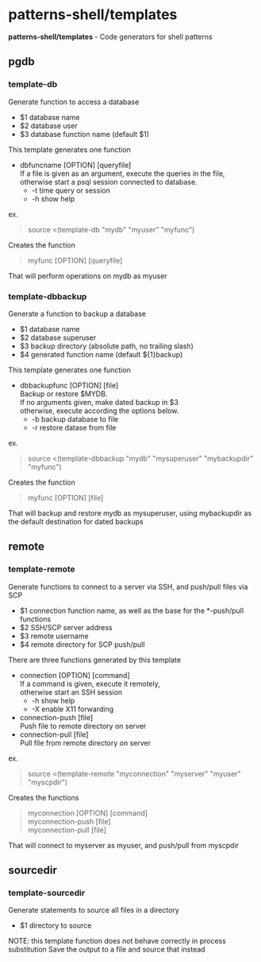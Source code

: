 # patterns-shell/templates

**patterns-shell/templates** - Code generators for shell patterns

## pgdb
### template-db
Generate function to access a database  
  * $1 database name
  * $2 database user
  * $3 database function name (default $1)

This template generates one function
  * dbfuncname [OPTION] [queryfile]  
    If a file is given as an argument, execute the queries in the file,  
    otherwise start a psql session connected to database.
    * -t time query or session
    * -h show help  

ex.  
>source &lt;(template-db "mydb" "myuser" "myfunc")  

Creates the function  
>myfunc [OPTION] [queryfile]  

That will perform operations on mydb as myuser

### template-dbbackup
Generate a function to backup a database
  * $1 database name
  * $2 database superuser
  * $3 backup directory (absolute path, no trailing slash)
  * $4 generated function name (default ${1}backup)

This template generates one function
  * dbbackupfunc [OPTION] [file]  
    Backup or restore $MYDB.  
    If no arguments given, make dated backup in $3  
    otherwise, execute according the options below.  
    * -b backup database to file
    * -r restore datase from file

ex.
>source &lt;(template-dbbackup "mydb" "mysuperuser" "mybackupdir" "myfunc")  

Creates the function  
>myfunc [OPTION] [file]

That will backup and restore mydb as mysuperuser, using mybackupdir as  
the default destination for dated backups


## remote
### template-remote
Generate functions to connect to a server via SSH, and push/pull files via SCP
* $1 connection function name, as well as the base for the \*-push/pull functions
* $2 SSH/SCP server address
* $3 remote username
* $4 remote directory for SCP push/pull

There are three functions generated by this template
  * connection [OPTION] [command]  
    If a command is given, execute it remotely,  
    otherwise start an SSH session
    * -h show help
    * -X enable X11 forwarding
  * connection-push [file]  
    Push file to remote directory on server
  * connection-pull [file]  
    Pull file from remote directory on server

ex.
>source &lt;(template-remote "myconnection" "myserver" "myuser" "myscpdir")  

Creates the functions  
>myconnection [OPTION] [command]  
>myconnection-push [file]  
>myconnection-pull [file]  

That will connect to myserver as myuser, and push/pull from myscpdir


## sourcedir
### template-sourcedir
Generate statements to source all files in a directory
* $1 directory to source

NOTE: this template function does not behave correctly in process substitution
Save the output to a file and source that instead
